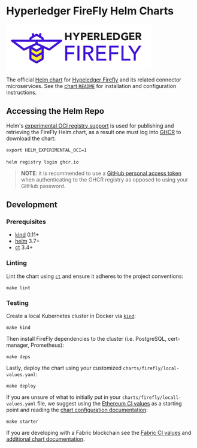 # Hyperledger FireFly Helm Charts

<img src="https://github.com/hyperledger/firefly/raw/main/images/hyperledger_firefly_logo.png" />

The official [Helm chart](https://helm.sh/) for [Hypeledger Firefly](https://hyperledger.github.io/firefly/) and its
related connector microservices. See the [chart `README`](charts/firefly/README.md) for installation and
configuration instructions.

## Accessing the Helm Repo

Helm's [experimental OCI registry support](https://helm.sh/docs/topics/registries/) is used for publishing and retrieving
the FireFly Helm chart, as a result one must log into [GHCR](https://docs.github.com/en/packages/working-with-a-github-packages-registry/working-with-the-container-registry)
to download the chart:

```shell
export HELM_EXPERIMENTAL_OCI=1

helm registry login ghcr.io
```
> **NOTE**: it is recommended to use a [GitHub personal access token](https://docs.github.com/en/authentication/keeping-your-account-and-data-secure/creating-a-personal-access-token)
> when authenticating to the GHCR registry as opposed to using your GitHub password.

## Development

### Prerequisites

* [kind](https://kind.sigs.k8s.io/docs/user/quick-start/#installing-with-a-package-manager) 0.11+
* [helm](https://helm.sh/docs/intro/install/) 3.7+
* [ct](https://github.com/helm/chart-testing#installation) 3.4+

### Linting

Lint the chart using [`ct`](https://github.com/helm/chart-testing) and ensure it adheres to the project conventions:

```shell
make lint
```

### Testing

Create a local Kubernetes cluster in Docker via [`kind`](https://kind.sigs.k8s.io/):

```shell
make kind
```

Then install FireFly dependencies to the cluster (i.e. PostgreSQL, cert-manager, Prometheus):

```shell
make deps
```

Lastly, deploy the chart using your customized `charts/firefly/local-values.yaml`:

```shell
make deploy
```

If you are unsure of what to initially put in your `charts/firefly/locall-values.yaml` file, we
suggest using the [Ethereum CI values](charts/firefly/ci/eth-values.yaml) as a starting point
and reading the [chart configuration documentation](charts/firefly/README.md#configuration):

```shell
make starter
```

If you are developing with a Fabric blockchain see the [Fabric CI values](charts/firefly/ci/fab-values.yaml) and
[additional chart documentation](charts/firefly/README.md#fabric).
